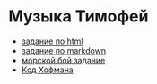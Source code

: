 # Музыка Тимофей
+ [задание по html](ABOUT_html.html)
+ [задание по markdown](ABOUT.md)
+ [морской бой задание](battleship.html)
+ [Код Хофмана](hoffman.md)
